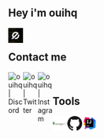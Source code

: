## Hey i'm ouihq
[<img align="left" alt="ouihq | Logo" width="30px" src="https://github.com/ouihq/ouihq/blob/main/icons/OUIHQ.png?raw=true" />](https://www.youtube.com/watch?v=dQw4w9WgXcQ)

<br />

## Contact me
[<img align="left" alt="ouihq | Discord" width="30px" src="https://cdn.jsdelivr.net/npm/simple-icons@v3/icons/discord.svg" />](https://aurelis.xyz/discord)
[<img align="left" alt="ouihq | Twitter" width="30px" src="https://cdn.jsdelivr.net/npm/simple-icons@v3/icons/twitter.svg" />](https://twitter.com/ouihq1)
[<img align="left" alt="ouihq | Instagram" width="30px" src="https://cdn.jsdelivr.net/npm/simple-icons@v3/icons/instagram.svg" />](https://www.youtube.com/watch?v=dQw4w9WgXcQ)

<br />

## Tools
<img align="left" alt="mongoDB" width="30px" src="https://github.com/github/explore/blob/main/topics/mongodb/mongodb.png?raw=true" />
<img align="left" alt="GitHub" width="30px" src="https://raw.githubusercontent.com/github/explore/master/topics/github/github.png?" />
<img align="left" alt="InteliJ" width="30px" src="https://github.com/ouihq/ouihq/blob/main/icons/Intellij.png" />
